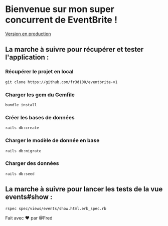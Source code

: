 # Bienvenue sur mon super concurrent de EventBrite !

[Version en production](https://eventbrite-fb.herokuapp.com/)

## La marche à suivre pour récupérer et tester l'application :

### Récupérer le projet en local
```
git clone https://github.com/fr3d100/eventbrite-v1
```
### Charger les gem du Gemfile
```
bundle install
```
### Créer les bases de données
```
rails db:create
```
### Charger le modèle de donnée en base
```
rails db:migrate
```
### Charger des données
```
rails db:seed
```

## La marche à suivre pour lancer les tests de la vue events#show :
```
rspec spec/views/events/show.html.erb_spec.rb
```


Fait avec :hearts: par @Fred

